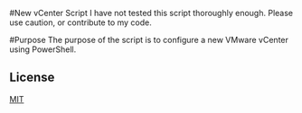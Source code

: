 #New vCenter Script
I have not tested this script thoroughly enough. Please use caution, or contribute to my code.

#Purpose
The purpose of the script is to configure a new VMware vCenter using PowerShell.

## License
[MIT](https://choosealicense.com/licenses/mit/)
